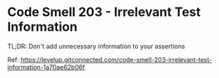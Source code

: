 # Code Smell 203 - Irrelevant Test Information

TL;DR: Don't add unnecessary information to your assertions

Ref: https://levelup.gitconnected.com/code-smell-203-irrelevant-test-information-1a70ae62b06f
